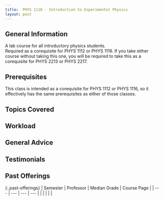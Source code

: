 ```yaml
---
title:  PHYS 1110 - Introduction to Experimental Physics
layout: post
---
```


<link rel="stylesheet" href="../main.css">

## General Information
A lab course for all introductory physics students.  
Required as a corequisite for PHYS 1112 or PHYS 1116.  If you take either course without taking this one, you will be required to take this as a corequisite for PHYS 2213 or PHYS 2217.  

## Prerequisites
This class is intended as a corequisite for PHYS 1112 or PHYS 1116, so it effectively has the same prerequisites as either of those classes.  

## Topics Covered

## Workload

## General Advice

## Testimonials

## Past Offerings

{:.past-offerings}
| Semester | Professor | Median Grade | Course Page |
| --- | --- | --- | --- |
|  |  |  |  |
